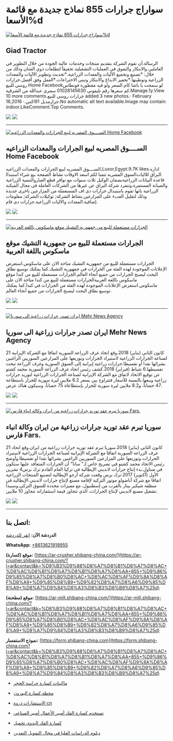 # سواراج جرارات 855 نماذج جديدة مع قائمة الأسعا%d

<a href="https://swt.shibang-china.com/?l=ar&img&k=%D8%B3%D9%88%D8%A7%D8%B1%D8%A7%D8%AC+%D8%AC%D8%B1%D8%A7%D8%B1%D8%A7%D8%AA+855+%D9%86%D9%85%D8%A7%D8%B0%D8%AC+%D8%AC%D8%AF%D9%8A%D8%AF%D8%A9+%D9%85%D8%B9+%D9%82%D8%A7%D8%A6%D9%85%D8%A9+%D8%A7%D9%84%D8%A3%D8%B3%D8%B9%D8%A7%25d" target="_blank">![سواراج جرارات 855 نماذج جديدة مع قائمة الأسعا%d](http://static.shibang-china.com/all-800x300/96.jpg)</a>

## Giad Tractor
الرسالة.أن تقوم الشركة بتقديم منتجات وخدمات عالية الجودة من خلال التطوير في العاملين والابتكار والتفوق في العمليات التشغيلية تحقيقآ لتطلعات ذوي الشان وذلك من خلال: *تصنيع وتجميع الآليات والمعدات الزراعية.*تحديث وتطوير الآليات والمعدات الزراعية وتوطينها.*تحفيز الابداع والابتكار وتبني الاختراعات.*العمل وفق أفضل.جرارات روسي للبيع Home Facebookلو سمحت يا باشا كام السعر ولو فيه مقطورة فونطاس كم سعرها رقم تليفوني 01028145630 سمري عبدالله من الشرقية.Manage.1y.View 10 more comments.جرارات روسي للبيع added 3 new photos.· February 16,2016 ·.جرارمديل 91اكس.No automatic alt text available.Image may contain: indoor.LikeComment.Top Comments.


<a href="https://whatsapp.shibangsoft.com/WhatsApp.php" target="_blank" title="WhatsApp">![](http://static.shibang-china.com/icon/whatsapp.png)</a> <a href="https://swt.shibang-china.com/?l=ar&icon&k=%D8%B3%D9%88%D8%A7%D8%B1%D8%A7%D8%AC+%D8%AC%D8%B1%D8%A7%D8%B1%D8%A7%D8%AA+855+%D9%86%D9%85%D8%A7%D8%B0%D8%AC+%D8%AC%D8%AF%D9%8A%D8%AF%D8%A9+%D9%85%D8%B9+%D9%82%D8%A7%D8%A6%D9%85%D8%A9+%D8%A7%D9%84%D8%A3%D8%B3%D8%B9%D8%A7%25d" target="_blank">![](http://static.shibang-china.com/icon/chat-ar.png)</a>

---

<a href="https://swt.shibang-china.com/?l=ar&img&k=%D8%B3%D9%88%D8%A7%D8%B1%D8%A7%D8%AC+%D8%AC%D8%B1%D8%A7%D8%B1%D8%A7%D8%AA+855+%D9%86%D9%85%D8%A7%D8%B0%D8%AC+%D8%AC%D8%AF%D9%8A%D8%AF%D8%A9+%D9%85%D8%B9+%D9%82%D8%A7%D8%A6%D9%85%D8%A9+%D8%A7%D9%84%D8%A3%D8%B3%D8%B9%D8%A7%25d" target="_blank">![الســــوق المصريه لبيع الجرارات والمعدات الزراعيه Home Facebook](http://static.shibang-china.com/all-800x300/408.jpg)</a>

## الســــوق المصريه لبيع الجرارات والمعدات الزراعيه Home Facebook
الســــوق المصريه لبيع الجرارات والمعدات الزراعيه,Luxor,Egypt.9.7K likes.اداره السوق المصريه تتمنا لكم اسعد الاوقات نشاط الصفحه بيع شراء استبدال‎البراق للاليات والتنمية الزراعية‎‏ قاعدة البيانات الزراعيةبضمان الوكيل ثلاث سنوات مع توافر قطع الغيار والصيانة المستمرة.وتنفرد شركة البراق عن غيرها من الشركات العاملة فى مجال الميكنة الزراعية بانها تقوم باستبدال جرارات دى اف المستعملة من المزارعين باخرى جديدة وذلك لتقليل العبء على المزارعين.نشاط الشركة; توكيلات الشركة; معلومات إضافية.المعدات والاليات الزراعية.جرارات دى فام.


<a href="https://whatsapp.shibangsoft.com/WhatsApp.php" target="_blank" title="WhatsApp">![](http://static.shibang-china.com/icon/whatsapp.png)</a> <a href="https://swt.shibang-china.com/?l=ar&icon&k=%D8%B3%D9%88%D8%A7%D8%B1%D8%A7%D8%AC+%D8%AC%D8%B1%D8%A7%D8%B1%D8%A7%D8%AA+855+%D9%86%D9%85%D8%A7%D8%B0%D8%AC+%D8%AC%D8%AF%D9%8A%D8%AF%D8%A9+%D9%85%D8%B9+%D9%82%D8%A7%D8%A6%D9%85%D8%A9+%D8%A7%D9%84%D8%A3%D8%B3%D8%B9%D8%A7%25d" target="_blank">![](http://static.shibang-china.com/icon/chat-ar.png)</a>

---

<a href="https://swt.shibang-china.com/?l=ar&img&k=%D8%B3%D9%88%D8%A7%D8%B1%D8%A7%D8%AC+%D8%AC%D8%B1%D8%A7%D8%B1%D8%A7%D8%AA+855+%D9%86%D9%85%D8%A7%D8%B0%D8%AC+%D8%AC%D8%AF%D9%8A%D8%AF%D8%A9+%D9%85%D8%B9+%D9%82%D8%A7%D8%A6%D9%85%D8%A9+%D8%A7%D9%84%D8%A3%D8%B3%D8%B9%D8%A7%25d" target="_blank">![الجرارات مستعملة للبيع من جمهورية التشيك موقع ماسكوس باللغة العربية](http://static.shibang-china.com/all-800x300/823.jpg)</a>

## الجرارات مستعملة للبيع من جمهورية التشيك موقع ماسكوس باللغة العربية
الجرارات مستعملة للبيع من جمهورية التشيك متاحة الان على ماسكوس.استعرض الإعلانات الموجودة لهذه الفئة من الجرارات في جمهورية التشيك.كما يمكنك توسيع نطاق البحث ليصبح الجرارات من جميع أنحاء العالم.الجرارات مستعملة للبيع من كندا موقع ماسكوس باللغة العربيةالجرارات مستعملة للبيع من كندا متاحة الان على ماسكوس.استعرض الإعلانات الموجودة لهذه الفئة من الجرارات في كندا.كما يمكنك توسيع نطاق البحث ليصبح الجرارات من جميع أنحاء العالم.


<a href="https://whatsapp.shibangsoft.com/WhatsApp.php" target="_blank" title="WhatsApp">![](http://static.shibang-china.com/icon/whatsapp.png)</a> <a href="https://swt.shibang-china.com/?l=ar&icon&k=%D8%B3%D9%88%D8%A7%D8%B1%D8%A7%D8%AC+%D8%AC%D8%B1%D8%A7%D8%B1%D8%A7%D8%AA+855+%D9%86%D9%85%D8%A7%D8%B0%D8%AC+%D8%AC%D8%AF%D9%8A%D8%AF%D8%A9+%D9%85%D8%B9+%D9%82%D8%A7%D8%A6%D9%85%D8%A9+%D8%A7%D9%84%D8%A3%D8%B3%D8%B9%D8%A7%25d" target="_blank">![](http://static.shibang-china.com/icon/chat-ar.png)</a>

---

<a href="https://swt.shibang-china.com/?l=ar&img&k=%D8%B3%D9%88%D8%A7%D8%B1%D8%A7%D8%AC+%D8%AC%D8%B1%D8%A7%D8%B1%D8%A7%D8%AA+855+%D9%86%D9%85%D8%A7%D8%B0%D8%AC+%D8%AC%D8%AF%D9%8A%D8%AF%D8%A9+%D9%85%D8%B9+%D9%82%D8%A7%D8%A6%D9%85%D8%A9+%D8%A7%D9%84%D8%A3%D8%B3%D8%B9%D8%A7%25d" target="_blank">![ايران تصدر جرارات زراعية الى سوريا Mehr News Agency](http://static.shibang-china.com/all-800x300/1180.jpg)</a>

## ايران تصدر جرارات زراعية الى سوريا Mehr News Agency
21 كانون الثاني (يناير) 2018.وقع اتحاد غرف الزراعة السورية اتفاقا مع الشركة الإيرانية لصناعة الجرارات الزراعية لاستيراد الجرارات وتوزيعها على المزارعين السوريين الراغبين بشرائها نقدا أو تقسيطا.جرارات زراعية إيرانية إلى السوق السورية وغرف الزراعة تبحث تقسيطها.6 شباط (فبراير) 2018.كشف رئيس اتحاد غرف الزراعة السورية محمد كشتو عن توقيع الاتحاد لاتفاق مع الشركة الإيرانية لصناعة الجرارات الزراعية لتوريد جرارات زراعية وبيعها.بالنسبة للأسعار فتتراوح بين بسعر 6.2 ملايين ليرة سورية للجرار باستطاعة 47 حصاناً، و8.2 ملايين ليرة سورية للجرار بإستطاعاة 75 حصاناً، وسيكون هناك عرض.


<a href="https://whatsapp.shibangsoft.com/WhatsApp.php" target="_blank" title="WhatsApp">![](http://static.shibang-china.com/icon/whatsapp.png)</a> <a href="https://swt.shibang-china.com/?l=ar&icon&k=%D8%B3%D9%88%D8%A7%D8%B1%D8%A7%D8%AC+%D8%AC%D8%B1%D8%A7%D8%B1%D8%A7%D8%AA+855+%D9%86%D9%85%D8%A7%D8%B0%D8%AC+%D8%AC%D8%AF%D9%8A%D8%AF%D8%A9+%D9%85%D8%B9+%D9%82%D8%A7%D8%A6%D9%85%D8%A9+%D8%A7%D9%84%D8%A3%D8%B3%D8%B9%D8%A7%25d" target="_blank">![](http://static.shibang-china.com/icon/chat-ar.png)</a>

---

<a href="https://swt.shibang-china.com/?l=ar&img&k=%D8%B3%D9%88%D8%A7%D8%B1%D8%A7%D8%AC+%D8%AC%D8%B1%D8%A7%D8%B1%D8%A7%D8%AA+855+%D9%86%D9%85%D8%A7%D8%B0%D8%AC+%D8%AC%D8%AF%D9%8A%D8%AF%D8%A9+%D9%85%D8%B9+%D9%82%D8%A7%D8%A6%D9%85%D8%A9+%D8%A7%D9%84%D8%A3%D8%B3%D8%B9%D8%A7%25d" target="_blank">![سوريا تبرم عقد توريد جرارات زراعية من ايران وكالة انباء فارس Fars.](http://static.shibang-china.com/all-800x300/1235.jpg)</a>

## سوريا تبرم عقد توريد جرارات زراعية من ايران وكالة انباء فارس Fars.
21 كانون الثاني (يناير) 2018.سوريا تبرم عقد توريد جرارات زراعية من ايران.وقع اتحاد غرف الزراعة السورية اتفاقا مع الشركة الإيرانية لصناعة الجرارات الزراعية لاستيراد الجرارات وتوزيعها على المزارعين السوريين الراغبين بشرائها نقدا أو تقسيطا.وأوضح رئيس الاتحاد محمد كشتو في تصريح خاص لـ&quot; سانا&quot; أن الجرارات المتعاقد عليها ستكون في متناول.بدء إنتاج جرارات لانديني الإيطالية في تركيا العام القادم ترك برس4 تشرين الأول (أكتوبر) 2017.ترك برس وقعت شركة أرجو الإيطالية لتصنيع المنتجات الزراعية اتفاقا مع شركة أناضولو موتور التركية لإقامة مصنع لإنتاج جرارات لانديني الإيطالية في منطقة شيكير بينار بالقرب من إسطنبول، مع مميزات محددة للسوق التركي.وسيبدأ تشغيل مصنع لانديني لإنتاج الجرارات، الذي تتجاوز قيمة استثماراته تتجاوز 10 ملايين.


<a href="https://whatsapp.shibangsoft.com/WhatsApp.php" target="_blank" title="WhatsApp">![](http://static.shibang-china.com/icon/whatsapp.png)</a> <a href="https://swt.shibang-china.com/?l=ar&icon&k=%D8%B3%D9%88%D8%A7%D8%B1%D8%A7%D8%AC+%D8%AC%D8%B1%D8%A7%D8%B1%D8%A7%D8%AA+855+%D9%86%D9%85%D8%A7%D8%B0%D8%AC+%D8%AC%D8%AF%D9%8A%D8%AF%D8%A9+%D9%85%D8%B9+%D9%82%D8%A7%D8%A6%D9%85%D8%A9+%D8%A7%D9%84%D8%A3%D8%B3%D8%B9%D8%A7%25d" target="_blank">![](http://static.shibang-china.com/icon/chat-ar.png)</a>

---
## اتصل بنا:

**الدردشة الآن:** [انقر للدردشة](https://swt.shibang-china.com?l=ar&contact&k=%D8%B3%D9%88%D8%A7%D8%B1%D8%A7%D8%AC+%D8%AC%D8%B1%D8%A7%D8%B1%D8%A7%D8%AA+855+%D9%86%D9%85%D8%A7%D8%B0%D8%AC+%D8%AC%D8%AF%D9%8A%D8%AF%D8%A9+%D9%85%D8%B9+%D9%82%D8%A7%D8%A6%D9%85%D8%A9+%D8%A7%D9%84%D8%A3%D8%B3%D8%B9%D8%A7%25d)

**WhatsApp:**  [+8613621919955](https://whatsapp.shibangsoft.com/WhatsApp.php)

**موقع (كسارة):** [https://ar-crusher.shibang-china.com/](https://ar-crusher.shibang-china.com/?l=ar&contact&k=%D8%B3%D9%88%D8%A7%D8%B1%D8%A7%D8%AC+%D8%AC%D8%B1%D8%A7%D8%B1%D8%A7%D8%AA+855+%D9%86%D9%85%D8%A7%D8%B0%D8%AC+%D8%AC%D8%AF%D9%8A%D8%AF%D8%A9+%D9%85%D8%B9+%D9%82%D8%A7%D8%A6%D9%85%D8%A9+%D8%A7%D9%84%D8%A3%D8%B3%D8%B9%D8%A7%25d)

**موقع (مطحنة):** [https://ar-mill.shibang-china.com/](https://ar-mill.shibang-china.com/?l=ar&contact&k=%D8%B3%D9%88%D8%A7%D8%B1%D8%A7%D8%AC+%D8%AC%D8%B1%D8%A7%D8%B1%D8%A7%D8%AA+855+%D9%86%D9%85%D8%A7%D8%B0%D8%AC+%D8%AC%D8%AF%D9%8A%D8%AF%D8%A9+%D9%85%D8%B9+%D9%82%D8%A7%D8%A6%D9%85%D8%A9+%D8%A7%D9%84%D8%A3%D8%B3%D8%B9%D8%A7%25d)

**نموذج الاستفسار:** [https://form.shibang-china.com](https://form.shibang-china.com?l=ar&contact&k=%D8%B3%D9%88%D8%A7%D8%B1%D8%A7%D8%AC+%D8%AC%D8%B1%D8%A7%D8%B1%D8%A7%D8%AA+855+%D9%86%D9%85%D8%A7%D8%B0%D8%AC+%D8%AC%D8%AF%D9%8A%D8%AF%D8%A9+%D9%85%D8%B9+%D9%82%D8%A7%D8%A6%D9%85%D8%A9+%D8%A7%D9%84%D8%A3%D8%B3%D8%B9%D8%A7%25d)

* [ماكينات كسارة حراسة الحجر](../29/%D9%85%D8%A7%D9%83%D9%8A%D9%86%D8%A7%D8%AA%20%D9%83%D8%B3%D8%A7%D8%B1%D8%A9%20%D8%AD%D8%B1%D8%A7%D8%B3%D8%A9%20%D8%A7%D9%84%D8%AD%D8%AC%D8%B1.md)

* [محطة كسارة البورون](../27/%D9%85%D8%AD%D8%B7%D8%A9%20%D9%83%D8%B3%D8%A7%D8%B1%D8%A9%20%D8%A7%D9%84%D8%A8%D9%88%D8%B1%D9%88%D9%86.md)

* [الاستشارات ذروة cn](../28/%D8%A7%D9%84%D8%A7%D8%B3%D8%AA%D8%B4%D8%A7%D8%B1%D8%A7%D8%AA%20%D8%B0%D8%B1%D9%88%D8%A9%20cn.md)

* [تستخدم كسارة الفك أمبير الأعمال أمبير الصناعي](../28/%D8%AA%D8%B3%D8%AA%D8%AE%D8%AF%D9%85%20%D9%83%D8%B3%D8%A7%D8%B1%D8%A9%20%D8%A7%D9%84%D9%81%D9%83%20%D8%A3%D9%85%D8%A8%D9%8A%D8%B1%20%D8%A7%D9%84%D8%A3%D8%B9%D9%85%D8%A7%D9%84%20%D8%A3%D9%85%D8%A8%D9%8A%D8%B1%20%D8%A7%D9%84%D8%B5%D9%86%D8%A7%D8%B9%D9%8A.md)

* [كسارة الفك اليدوي تحميل](../27/%D9%83%D8%B3%D8%A7%D8%B1%D8%A9%20%D8%A7%D9%84%D9%81%D9%83%20%D8%A7%D9%84%D9%8A%D8%AF%D9%88%D9%8A%20%D8%AA%D8%AD%D9%85%D9%8A%D9%84.md)

* [دبلوم الدراسات العليا في مجال التمويل التعدين](../28/%D8%AF%D8%A8%D9%84%D9%88%D9%85%20%D8%A7%D9%84%D8%AF%D8%B1%D8%A7%D8%B3%D8%A7%D8%AA%20%D8%A7%D9%84%D8%B9%D9%84%D9%8A%D8%A7%20%D9%81%D9%8A%20%D9%85%D8%AC%D8%A7%D9%84%20%D8%A7%D9%84%D8%AA%D9%85%D9%88%D9%8A%D9%84%20%D8%A7%D9%84%D8%AA%D8%B9%D8%AF%D9%8A%D9%86.md)